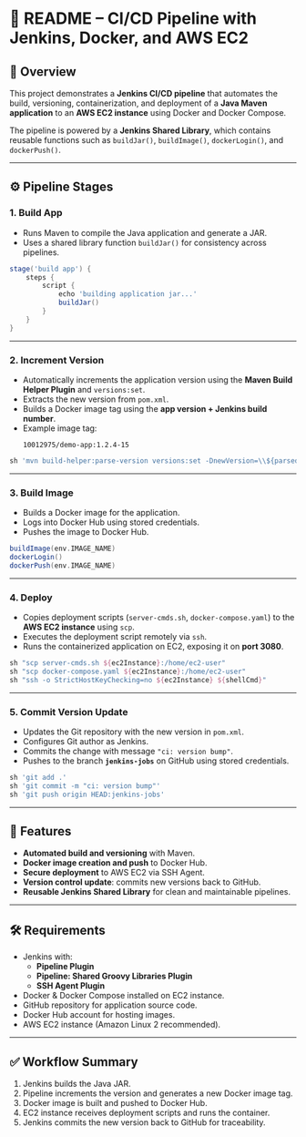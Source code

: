 # 📄 README – CI/CD Pipeline with Jenkins, Docker, and AWS EC2

## 🚀 Overview

This project demonstrates a **Jenkins CI/CD pipeline** that automates the build, versioning, containerization, and deployment of a **Java Maven application** to an **AWS EC2 instance** using Docker and Docker Compose.

The pipeline is powered by a **Jenkins Shared Library**, which contains reusable functions such as `buildJar()`, `buildImage()`, `dockerLogin()`, and `dockerPush()`.

---

## ⚙️ Pipeline Stages

### 1. **Build App**

- Runs Maven to compile the Java application and generate a JAR.
- Uses a shared library function `buildJar()` for consistency across pipelines.

```groovy
stage('build app') {
    steps {
        script {
            echo 'building application jar...'
            buildJar()
        }
    }
}
```

---

### 2. **Increment Version**

- Automatically increments the application version using the **Maven Build Helper Plugin** and `versions:set`.
- Extracts the new version from `pom.xml`.
- Builds a Docker image tag using the **app version + Jenkins build number**.
- Example image tag:
  ```
  10012975/demo-app:1.2.4-15
  ```

```groovy
sh 'mvn build-helper:parse-version versions:set -DnewVersion=\\${parsedVersion.majorVersion}.\\${parsedVersion.minorVersion}.\\${parsedVersion.nextIncrementalVersion} versions:commit'
```

---

### 3. **Build Image**

- Builds a Docker image for the application.
- Logs into Docker Hub using stored credentials.
- Pushes the image to Docker Hub.

```groovy
buildImage(env.IMAGE_NAME)
dockerLogin()
dockerPush(env.IMAGE_NAME)
```

---

### 4. **Deploy**

- Copies deployment scripts (`server-cmds.sh`, `docker-compose.yaml`) to the **AWS EC2 instance** using `scp`.
- Executes the deployment script remotely via `ssh`.
- Runs the containerized application on EC2, exposing it on **port 3080**.

```groovy
sh "scp server-cmds.sh ${ec2Instance}:/home/ec2-user"
sh "scp docker-compose.yaml ${ec2Instance}:/home/ec2-user"
sh "ssh -o StrictHostKeyChecking=no ${ec2Instance} ${shellCmd}"
```

---

### 5. **Commit Version Update**

- Updates the Git repository with the new version in `pom.xml`.
- Configures Git author as Jenkins.
- Commits the change with message `"ci: version bump"`.
- Pushes to the branch **`jenkins-jobs`** on GitHub using stored credentials.

```groovy
sh 'git add .'
sh 'git commit -m "ci: version bump"'
sh 'git push origin HEAD:jenkins-jobs'
```

---

## 🔑 Features

- **Automated build and versioning** with Maven.
- **Docker image creation and push** to Docker Hub.
- **Secure deployment** to AWS EC2 via SSH Agent.
- **Version control update**: commits new versions back to GitHub.
- **Reusable Jenkins Shared Library** for clean and maintainable pipelines.

---

## 🛠️ Requirements

- Jenkins with:
  - **Pipeline Plugin**
  - **Pipeline: Shared Groovy Libraries Plugin**
  - **SSH Agent Plugin**
- Docker & Docker Compose installed on EC2 instance.
- GitHub repository for application source code.
- Docker Hub account for hosting images.
- AWS EC2 instance (Amazon Linux 2 recommended).

---

## ✅ Workflow Summary

1. Jenkins builds the Java JAR.
2. Pipeline increments the version and generates a new Docker image tag.
3. Docker image is built and pushed to Docker Hub.
4. EC2 instance receives deployment scripts and runs the container.
5. Jenkins commits the new version back to GitHub for traceability.
